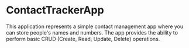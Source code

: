 # ContactTrackerApp
This application represents a simple contact management app where you can store people's names and numbers. The app provides the ability to perform basic CRUD (Create, Read, Update, Delete) operations.
